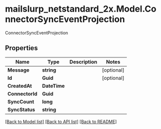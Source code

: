 # mailslurp_netstandard_2x.Model.ConnectorSyncEventProjection
ConnectorSyncEventProjection

## Properties

Name | Type | Description | Notes
------------ | ------------- | ------------- | -------------
**Message** | **string** |  | [optional] 
**Id** | **Guid** |  | [optional] 
**CreatedAt** | **DateTime** |  | 
**ConnectorId** | **Guid** |  | 
**SyncCount** | **long** |  | 
**SyncStatus** | **string** |  | 

[[Back to Model list]](../README#documentation-for-models) [[Back to API list]](../README#documentation-for-api-endpoints) [[Back to README]](../README)

